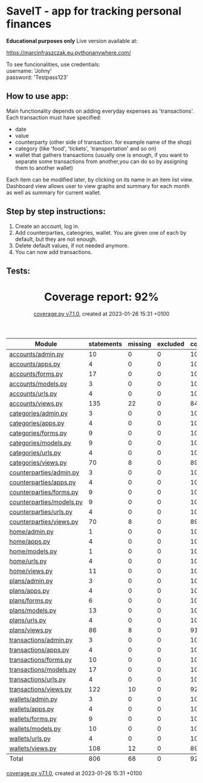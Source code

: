 # SaveIT - app for tracking personal finances
**Educational purposes only**
Live version available at:

https://marcinfraszczak.eu.pythonanywhere.com/

To see funcionalities, use credentials:  
username: 'Johny'  
password: 'Testpass123'  


## How to use app:

Main functionality depends on adding everyday expenses as 'transactions'.
Each transaction must have specified:
- date
- value
- counterparty (other side of transaction. for example name of the shop)
- category (like 'food', 'tickets', 'transportation' and so on)
- wallet that gathers transactions (usually one is enough, if you want to separate some transactions from another,you can do so by assigning them to another wallet)

Each item can be modified later, by clicking on its name in an item list view.
Dashboard view allows user to view graphs and summary for each month as well as summary for current wallet.

## Step by step instructions: 
1. Create an account, log in.
2. Add counterparties, cateogries, wallet. You are given one of each by default, but they are not enough.
3. Delete default values, if not needed anymore.
4. You can now add transactions.



## Tests:
<header>
    <div class="content">
        <h1>Coverage report:
            <span class="pc_cov">92%</span>
        </h1>
        <p class="text">
            <a class="nav" href="https://coverage.readthedocs.io">coverage.py v7.1.0</a>,
            created at 2023-01-26 15:31 +0100
        </p>
    </div>
</header>
<main id="index">
    <table class="index" data-sortable>
        <thead>
            <tr class="tablehead" title="Click to sort">
                <th class="name left" aria-sort="none" data-shortcut="n">Module</th>
                <th aria-sort="none" data-default-sort-order="descending" data-shortcut="s">statements</th>
                <th aria-sort="none" data-default-sort-order="descending" data-shortcut="m">missing</th>
                <th aria-sort="none" data-default-sort-order="descending" data-shortcut="x">excluded</th>
                <th class="right" aria-sort="none" data-shortcut="c">coverage</th>
            </tr>
        </thead>
        <tbody>
            <tr class="file">
                <td class="name left"><a href="d_509fd8af0f7a1b49_admin_py.html">accounts/admin.py</a></td>
                <td>10</td>
                <td>0</td>
                <td>0</td>
                <td class="right" data-ratio="10 10">100%</td>
            </tr>
            <tr class="file">
                <td class="name left"><a href="d_509fd8af0f7a1b49_apps_py.html">accounts/apps.py</a></td>
                <td>4</td>
                <td>0</td>
                <td>0</td>
                <td class="right" data-ratio="4 4">100%</td>
            </tr>
            <tr class="file">
                <td class="name left"><a href="d_509fd8af0f7a1b49_forms_py.html">accounts/forms.py</a></td>
                <td>17</td>
                <td>0</td>
                <td>0</td>
                <td class="right" data-ratio="17 17">100%</td>
            </tr>
            <tr class="file">
                <td class="name left"><a href="d_509fd8af0f7a1b49_models_py.html">accounts/models.py</a></td>
                <td>3</td>
                <td>0</td>
                <td>0</td>
                <td class="right" data-ratio="3 3">100%</td>
            </tr>
            <tr class="file">
                <td class="name left"><a href="d_509fd8af0f7a1b49_urls_py.html">accounts/urls.py</a></td>
                <td>4</td>
                <td>0</td>
                <td>0</td>
                <td class="right" data-ratio="4 4">100%</td>
            </tr>
            <tr class="file">
                <td class="name left"><a href="d_509fd8af0f7a1b49_views_py.html">accounts/views.py</a></td>
                <td>135</td>
                <td>22</td>
                <td>0</td>
                <td class="right" data-ratio="113 135">84%</td>
            </tr>
            <tr class="file">
                <td class="name left"><a href="d_61e9babe6b460240_admin_py.html">categories/admin.py</a></td>
                <td>3</td>
                <td>0</td>
                <td>0</td>
                <td class="right" data-ratio="3 3">100%</td>
            </tr>
            <tr class="file">
                <td class="name left"><a href="d_61e9babe6b460240_apps_py.html">categories/apps.py</a></td>
                <td>4</td>
                <td>0</td>
                <td>0</td>
                <td class="right" data-ratio="4 4">100%</td>
            </tr>
            <tr class="file">
                <td class="name left"><a href="d_61e9babe6b460240_forms_py.html">categories/forms.py</a></td>
                <td>9</td>
                <td>0</td>
                <td>0</td>
                <td class="right" data-ratio="9 9">100%</td>
            </tr>
            <tr class="file">
                <td class="name left"><a href="d_61e9babe6b460240_models_py.html">categories/models.py</a></td>
                <td>9</td>
                <td>0</td>
                <td>0</td>
                <td class="right" data-ratio="9 9">100%</td>
            </tr>
            <tr class="file">
                <td class="name left"><a href="d_61e9babe6b460240_urls_py.html">categories/urls.py</a></td>
                <td>4</td>
                <td>0</td>
                <td>0</td>
                <td class="right" data-ratio="4 4">100%</td>
            </tr>
            <tr class="file">
                <td class="name left"><a href="d_61e9babe6b460240_views_py.html">categories/views.py</a></td>
                <td>70</td>
                <td>8</td>
                <td>0</td>
                <td class="right" data-ratio="62 70">89%</td>
            </tr>
            <tr class="file">
                <td class="name left"><a href="d_cf6f0cb2358dab6d_admin_py.html">counterparties/admin.py</a></td>
                <td>3</td>
                <td>0</td>
                <td>0</td>
                <td class="right" data-ratio="3 3">100%</td>
            </tr>
            <tr class="file">
                <td class="name left"><a href="d_cf6f0cb2358dab6d_apps_py.html">counterparties/apps.py</a></td>
                <td>4</td>
                <td>0</td>
                <td>0</td>
                <td class="right" data-ratio="4 4">100%</td>
            </tr>
            <tr class="file">
                <td class="name left"><a href="d_cf6f0cb2358dab6d_forms_py.html">counterparties/forms.py</a></td>
                <td>9</td>
                <td>0</td>
                <td>0</td>
                <td class="right" data-ratio="9 9">100%</td>
            </tr>
            <tr class="file">
                <td class="name left"><a href="d_cf6f0cb2358dab6d_models_py.html">counterparties/models.py</a></td>
                <td>9</td>
                <td>0</td>
                <td>0</td>
                <td class="right" data-ratio="9 9">100%</td>
            </tr>
            <tr class="file">
                <td class="name left"><a href="d_cf6f0cb2358dab6d_urls_py.html">counterparties/urls.py</a></td>
                <td>4</td>
                <td>0</td>
                <td>0</td>
                <td class="right" data-ratio="4 4">100%</td>
            </tr>
            <tr class="file">
                <td class="name left"><a href="d_cf6f0cb2358dab6d_views_py.html">counterparties/views.py</a></td>
                <td>70</td>
                <td>8</td>
                <td>0</td>
                <td class="right" data-ratio="62 70">89%</td>
            </tr>
            <tr class="file">
                <td class="name left"><a href="d_a20243f409be1afc_admin_py.html">home/admin.py</a></td>
                <td>1</td>
                <td>0</td>
                <td>0</td>
                <td class="right" data-ratio="1 1">100%</td>
            </tr>
            <tr class="file">
                <td class="name left"><a href="d_a20243f409be1afc_apps_py.html">home/apps.py</a></td>
                <td>4</td>
                <td>0</td>
                <td>0</td>
                <td class="right" data-ratio="4 4">100%</td>
            </tr>
            <tr class="file">
                <td class="name left"><a href="d_a20243f409be1afc_models_py.html">home/models.py</a></td>
                <td>1</td>
                <td>0</td>
                <td>0</td>
                <td class="right" data-ratio="1 1">100%</td>
            </tr>
            <tr class="file">
                <td class="name left"><a href="d_a20243f409be1afc_urls_py.html">home/urls.py</a></td>
                <td>4</td>
                <td>0</td>
                <td>0</td>
                <td class="right" data-ratio="4 4">100%</td>
            </tr>
            <tr class="file">
                <td class="name left"><a href="d_a20243f409be1afc_views_py.html">home/views.py</a></td>
                <td>11</td>
                <td>0</td>
                <td>0</td>
                <td class="right" data-ratio="11 11">100%</td>
            </tr>
            <tr class="file">
                <td class="name left"><a href="d_f5e68ea9d835e894_admin_py.html">plans/admin.py</a></td>
                <td>3</td>
                <td>0</td>
                <td>0</td>
                <td class="right" data-ratio="3 3">100%</td>
            </tr>
            <tr class="file">
                <td class="name left"><a href="d_f5e68ea9d835e894_apps_py.html">plans/apps.py</a></td>
                <td>4</td>
                <td>0</td>
                <td>0</td>
                <td class="right" data-ratio="4 4">100%</td>
            </tr>
            <tr class="file">
                <td class="name left"><a href="d_f5e68ea9d835e894_forms_py.html">plans/forms.py</a></td>
                <td>6</td>
                <td>0</td>
                <td>0</td>
                <td class="right" data-ratio="6 6">100%</td>
            </tr>
            <tr class="file">
                <td class="name left"><a href="d_f5e68ea9d835e894_models_py.html">plans/models.py</a></td>
                <td>13</td>
                <td>0</td>
                <td>0</td>
                <td class="right" data-ratio="13 13">100%</td>
            </tr>
            <tr class="file">
                <td class="name left"><a href="d_f5e68ea9d835e894_urls_py.html">plans/urls.py</a></td>
                <td>4</td>
                <td>0</td>
                <td>0</td>
                <td class="right" data-ratio="4 4">100%</td>
            </tr>
            <tr class="file">
                <td class="name left"><a href="d_f5e68ea9d835e894_views_py.html">plans/views.py</a></td>
                <td>86</td>
                <td>8</td>
                <td>0</td>
                <td class="right" data-ratio="78 86">91%</td>
            </tr>
            <tr class="file">
                <td class="name left"><a href="d_242c59cbe7a704ec_admin_py.html">transactions/admin.py</a></td>
                <td>3</td>
                <td>0</td>
                <td>0</td>
                <td class="right" data-ratio="3 3">100%</td>
            </tr>
            <tr class="file">
                <td class="name left"><a href="d_242c59cbe7a704ec_apps_py.html">transactions/apps.py</a></td>
                <td>4</td>
                <td>0</td>
                <td>0</td>
                <td class="right" data-ratio="4 4">100%</td>
            </tr>
            <tr class="file">
                <td class="name left"><a href="d_242c59cbe7a704ec_forms_py.html">transactions/forms.py</a></td>
                <td>10</td>
                <td>0</td>
                <td>0</td>
                <td class="right" data-ratio="10 10">100%</td>
            </tr>
            <tr class="file">
                <td class="name left"><a href="d_242c59cbe7a704ec_models_py.html">transactions/models.py</a></td>
                <td>17</td>
                <td>0</td>
                <td>0</td>
                <td class="right" data-ratio="17 17">100%</td>
            </tr>
            <tr class="file">
                <td class="name left"><a href="d_242c59cbe7a704ec_urls_py.html">transactions/urls.py</a></td>
                <td>4</td>
                <td>0</td>
                <td>0</td>
                <td class="right" data-ratio="4 4">100%</td>
            </tr>
            <tr class="file">
                <td class="name left"><a href="d_242c59cbe7a704ec_views_py.html">transactions/views.py</a></td>
                <td>122</td>
                <td>10</td>
                <td>0</td>
                <td class="right" data-ratio="112 122">92%</td>
            </tr>
            <tr class="file">
                <td class="name left"><a href="d_e7c17c6834bd7be8_admin_py.html">wallets/admin.py</a></td>
                <td>3</td>
                <td>0</td>
                <td>0</td>
                <td class="right" data-ratio="3 3">100%</td>
            </tr>
            <tr class="file">
                <td class="name left"><a href="d_e7c17c6834bd7be8_apps_py.html">wallets/apps.py</a></td>
                <td>4</td>
                <td>0</td>
                <td>0</td>
                <td class="right" data-ratio="4 4">100%</td>
            </tr>
            <tr class="file">
                <td class="name left"><a href="d_e7c17c6834bd7be8_forms_py.html">wallets/forms.py</a></td>
                <td>9</td>
                <td>0</td>
                <td>0</td>
                <td class="right" data-ratio="9 9">100%</td>
            </tr>
            <tr class="file">
                <td class="name left"><a href="d_e7c17c6834bd7be8_models_py.html">wallets/models.py</a></td>
                <td>10</td>
                <td>0</td>
                <td>0</td>
                <td class="right" data-ratio="10 10">100%</td>
            </tr>
            <tr class="file">
                <td class="name left"><a href="d_e7c17c6834bd7be8_urls_py.html">wallets/urls.py</a></td>
                <td>4</td>
                <td>0</td>
                <td>0</td>
                <td class="right" data-ratio="4 4">100%</td>
            </tr>
            <tr class="file">
                <td class="name left"><a href="d_e7c17c6834bd7be8_views_py.html">wallets/views.py</a></td>
                <td>108</td>
                <td>12</td>
                <td>0</td>
                <td class="right" data-ratio="96 108">89%</td>
            </tr>
        </tbody>
        <tfoot>
            <tr class="total">
                <td class="name left">Total</td>
                <td>806</td>
                <td>68</td>
                <td>0</td>
                <td class="right" data-ratio="738 806">92%</td>
            </tr>
        </tfoot>
    </table>
</main>
<footer>
    <div class="content">
        <p>
            <a class="nav" href="https://coverage.readthedocs.io">coverage.py v7.1.0</a>,
            created at 2023-01-26 15:31 +0100
        </p>
    </div>
</footer>